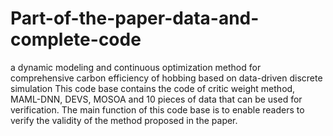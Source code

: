 # Part-of-the-paper-data-and-complete-code
a dynamic modeling and continuous optimization method for comprehensive carbon efficiency of hobbing based on data-driven discrete simulation
This code base contains the code of critic weight method, MAML-DNN, DEVS, MOSOA and 10 pieces of data that can be used for verification. The main function of this code base is to enable readers to verify the validity of the method proposed in the paper.
